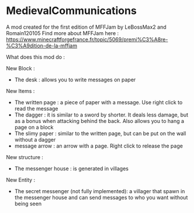 # MedievalCommunications
A mod created for the first edition of MFFJam by LeBossMax2 and Romain120105
Find more about MFFJam here : https://www.minecraftforgefrance.fr/topic/5069/premi%C3%A8re-%C3%A9dition-de-la-mffjam

What does this mod do :

New Block :
- The desk : allows you to write messages on paper

New Items :
- The written page : a piece of paper with a message. Use right click to read the message
- The dagger : it is similar to a sword by shorter. It deals less damage, but as a bonus when attacking behind the back. Also allows you to hang a page on a block
- The slimy paper : similar to the written page, but can be put on the wall without a dagger
- message arrow : an arrow with a page. Right click to release the page

New structure :
- The messenger house : is generated in villages

New Entity :
- The secret messenger (not fully implemented): a villager that spawn in the messenger house and can send messages to who you want without being seen
